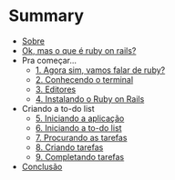 # Summary

* [Sobre](README.md)
* [Ok, mas o que é ruby on rails?](ruby-on-rails.md)
* Pra começar...
  * [1. Agora sim, vamos falar de ruby?](1_ruby.md)
  * [2. Conhecendo o terminal](2_terminal.md)
  * [3. Editores](3_editores.md)
  * [4. Instalando o Ruby on Rails](4_instalacao.md)
* Criando a to-do list
  * [5. Iniciando a aplicação](5_iniciando_a_aplicacao.md)
  * [6. Iniciando a to-do list](6_iniciando_a_to_do_list.md)
  * [7. Procurando as tarefas](7_procurando_as_tarefas.md)
  * [8. Criando tarefas](8_criando_tarefas.md)
  * [9. Completando tarefas](9_completando_tarefas.md)
* [Conclusão](conclusao.md)
